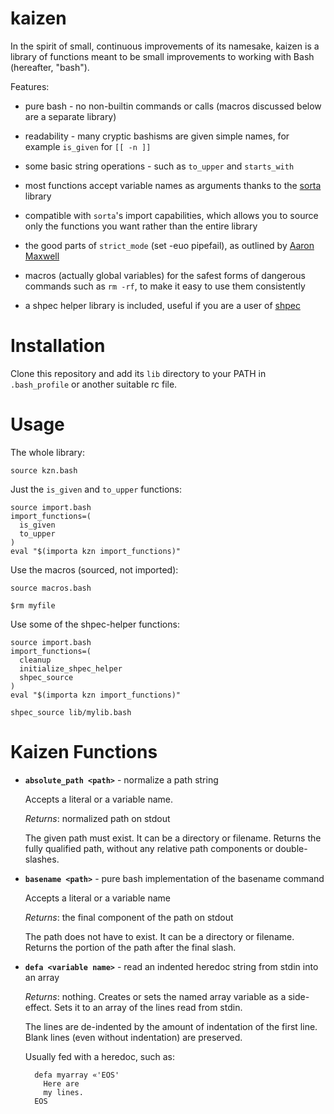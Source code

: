 # kaizen

In the spirit of small, continuous improvements of its namesake, kaizen
is a library of functions meant to be small improvements to working with
Bash (hereafter, "bash").

Features:

- pure bash - no non-builtin commands or calls (macros discussed below
  are a separate library)

- readability - many cryptic bashisms are given simple names, for
  example `is_given` for `[[ -n ]]`

- some basic string operations - such as `to_upper` and `starts_with`

- most functions accept variable names as arguments thanks to the
  [sorta] library

- compatible with `sorta`'s import capabilities, which allows you to
  source only the functions you want rather than the entire library

- the good parts of `strict_mode` (set -euo pipefail), as outlined by
  [Aaron Maxwell]

- macros (actually global variables) for the safest forms of dangerous
  commands such as `rm -rf`, to make it easy to use them consistently

- a shpec helper library is included, useful if you are a user of
  [shpec]

# Installation

Clone this repository and add its `lib` directory to your PATH in
`.bash_profile` or another suitable rc file.

# Usage

The whole library:

```
source kzn.bash
```

Just the `is_given` and `to_upper` functions:

```
source import.bash
import_functions=(
  is_given
  to_upper
)
eval "$(importa kzn import_functions)"
```

Use the macros (sourced, not imported):

```
source macros.bash

$rm myfile
```

Use some of the shpec-helper functions:

```
source import.bash
import_functions=(
  cleanup
  initialize_shpec_helper
  shpec_source
)
eval "$(importa kzn import_functions)"

shpec_source lib/mylib.bash
```

# Kaizen Functions

- **`absolute_path <path>`** - normalize a path string

    Accepts a literal or a variable name.

    *Returns*: normalized path on stdout

    The given path must exist.  It can be a directory or filename.
    Returns the fully qualified path, without any relative path
    components or double-slashes.

- **`basename <path>`** - pure bash implementation of the basename
  command

    Accepts a literal or a variable name

    *Returns*: the final component of the path on stdout

    The path does not have to exist.  It can be a directory or filename.
    Returns the portion of the path after the final slash.

- **`defa <variable name>`** - read an indented heredoc string from
  stdin into an array

    *Returns*: nothing.  Creates or sets the named array variable as a
    side-effect.  Sets it to an array of the lines read from stdin.

    The lines are de-indented by the amount of indentation of the first
    line.  Blank lines (even without indentation) are preserved.

    Usually fed with a heredoc, such as:

        defa myarray «'EOS'
          Here are
          my lines.
        EOS


[sorta]: https://github.com/binaryphile/sorta
[Aaron Maxwell]: http://redsymbol.net/articles/unofficial-bash-strict-mode/
[shpec]: https://github.com/rylnd/shpec
